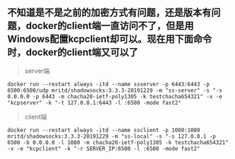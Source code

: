 ## 不知道是不是之前的加密方式有问题，还是版本有问题，docker的client端一直访问不了，但是用Windows配置kcpclient却可以。现在用下面命令时，docker的client端又可以了
> server端
```
docker run --restart always -itd --name ssserver -p 6443:6443 -p 6500:6500/udp mritd/shadowsocks:3.3.3-20191229 -m "ss-server" -s "-s 0.0.0.0 -p 6443 -m chacha20-ietf-poly1305 -k testchacha654321" -x -e "kcpserver" -k "-t 127.0.0.1:6443 -l :6500 -mode fast2"
```

> client端
```
docker run --restart always -itd --name ssclient -p 1080:1080 mritd/shadowsocks:3.3.3-20191229 -m "ss-local" -s "-s 127.0.0.1 -p 6500 -b 0.0.0.0 -l 1080 -m chacha20-ietf-poly1305 -k testchacha654321" -x -e "kcpclient" -k "-r SERVER_IP:6500 -l :6500 -mode fast2"
```